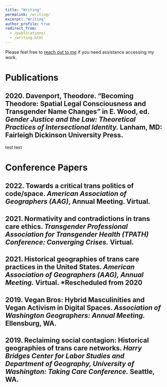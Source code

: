 ```yaml
---
title: "Writing"
permalink: /writing/
excerpt: "Writing"
author_profile: true
redirect_from:
  - /publications/
  - /writing.html
---
```

Please feel free to [reach out to me](/contact) if you need assistance accessing my work.

# Publications
## 2020. Davenport, Theodore. “Becoming Theodore: Spatial Legal Consciousness and Transgender Name Changes” in E. Wood, ed. _Gender Justice and the Law: Theoretical Practices of Intersectional Identity._ Lanham, MD: Fairleigh Dickinson University Press.
test text

# Conference Papers
## 2022. Towards a critical trans politics of code/space. _American Association of Geographers (AAG)_, Annual Meeting. Virtual.
## 2021. Normativity and contradictions in trans care ethics. _Transgender Professional Association for Transgender Health (TPATH) Conference: Converging Crises._ Virtual.
## 2021. Historical geographies of trans care practices in the United States. _American Association of Geographers (AAG), Annual Meeting._ Virtual. *Rescheduled from 2020
## 2019. Vegan Bros: Hybrid Masculinities and Vegan Activism in Digital Spaces. _Association of Washington Geographers: Annual Meeting._ Ellensburg, WA.
## 2019. Reclaiming social contagion: Historical geographies of trans care networks. _Harry Bridges Center for Labor Studies and Department of Geography, University of Washington: Taking Care Conference._ Seattle, WA.
